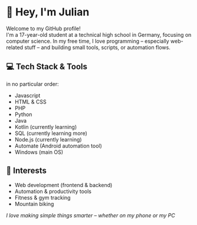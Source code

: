 # 👋 Hey, I'm Julian

Welcome to my GitHub profile!  
I'm a 17-year-old student at a technical high school in Germany, focusing on computer science. In my free time, I love programming – especially web-related stuff – and building small tools, scripts, or automation flows.

## 💻 Tech Stack & Tools

in no particular order:

- Javascript  
- HTML & CSS  
- PHP  
- Python  
- Java
- Kotlin (currently learning)
- SQL (currently learning more)  
- Node.js (currently learning)  
- Automate (Android automation tool)  
- Windows (main OS)  

## 🎯 Interests

- Web development (frontend & backend)  
- Automation & productivity tools  
- Fitness & gym tracking  
- Mountain biking  

_I love making simple things smarter – whether on my phone or my PC_
